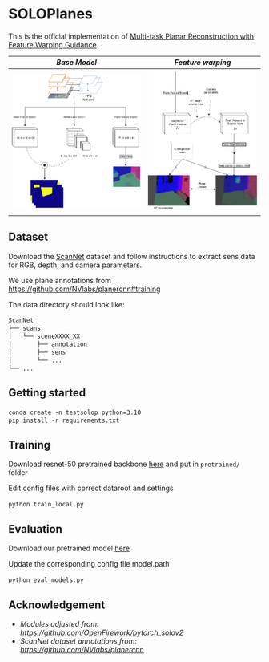 # SOLOPlanes

This is the official implementation of [Multi-task Planar Reconstruction with Feature Warping Guidance](https://arxiv.org/abs/2311.14981).


| *Base Model* | *Feature warping* |
| ---- | ---- |
|     ![model](figures/soloplanes.png)    |     ![mv](figures/featwarping.png)    |


## Dataset
Download the [ScanNet](http://www.scan-net.org/ScanNet/) dataset and follow instructions to extract sens data for RGB, depth, and camera parameters. 

We use plane annotations from https://github.com/NVlabs/planercnn#training  

The data directory should look like:

    ScanNet
    ├── scans
    │   └── sceneXXXX_XX
    │       ├── annotation 
    │       ├── sens    
    │       └── ...
    └── ...



##  Getting started
```
conda create -n testsolop python=3.10
pip install -r requirements.txt

```

## Training
Download resnet-50 pretrained backbone [here](https://datacloud.hhi.fraunhofer.de/s/KSrM2Nai35gtDP4) and put in `pretrained/` folder

Edit config files with correct dataroot and settings

`python train_local.py`

## Evaluation
Download our pretrained model [here](https://datacloud.hhi.fraunhofer.de/s/qnYX3b7tzGEdR4e) 

Update the corresponding config file model.path

`python eval_models.py` 



## Acknowledgement
- _Modules adjusted from: https://github.com/OpenFirework/pytorch_solov2_
- _ScanNet dataset annotations from: https://github.com/NVlabs/planercnn_
